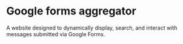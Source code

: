 # Google forms aggregator
 A website designed to dynamically display, search, and interact with messages submitted via Google Forms.
